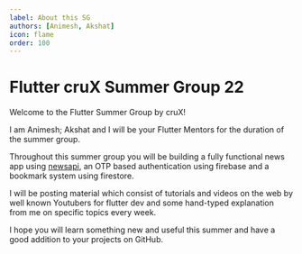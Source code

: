 ```yaml
---
label: About this SG
authors: [Animesh, Akshat]
icon: flame
order: 100
---
```


# Flutter cruX Summer Group 22

Welcome to the Flutter Summer Group by cruX!

I am Animesh; Akshat and I will be your Flutter Mentors for the duration of the summer group.

Throughout this summer group you will be building a fully functional news app using <a href="https://newsapi.org/">newsapi</a>, an OTP based authentication using firebase and a bookmark system using firestore.

I will be posting material which consist of tutorials and videos on the web by well known Youtubers for flutter dev and some hand-typed explanation from me on specific topics every week.

I hope you will learn something new and useful this summer and have a good addition to your projects on GitHub.
